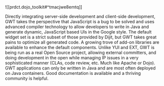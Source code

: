 ![[prdct.dojo_toolkit#^tmacjwe8emtq]]

Directly integrating server-side development and client-side development, GWT takes the perspective that JavaScript is a bug to be solved and uses advanced compiler technology to allow developers to write in Java and generate dynamic, JavaScript based UIs in the Google style. The default widget set is a strict subset of those provided by Dijit, but GWT takes great pains to optimize all generated code. A growing trove of add-on libraries are available to enhance the default components. Unlike YUI and EXT, GWT is being run as a real Open Source project, allowing external committers, and doing development in the open while managing IP issues in a very sophisticated manner (CLAs, code review, etc. Much like Apache or Dojo).  GWT applications can only be written in Java and are most often deployed on Java containers. Good documentation is available and a thriving community is helpful.